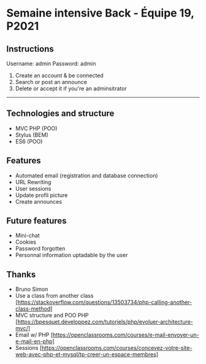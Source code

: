 # Semaine intensive Back - Équipe 19, P2021

## Instructions

Username: admin
Password: admin

1. Create an account & be connected
2. Search or post an announce
3. Delete or accept it if you're an adminsitrator

___

## Technologies and structure
- MVC PHP (POO)
- Stylus (BEM)
- ES6 (POO)

## Features
- Automated email (registration and database connection)
- URL Rewriting
- User sessions
- Update profil picture
- Create announces 

## Future features
- Mini-chat
- Cookies
- Password forgotten
- Personnal information uptadable by the user

## Thanks
- Bruno Simon
- Use a class from another class [https://stackoverflow.com/questions/13503734/php-calling-another-class-method]
- MVC structure and POO PHP [https://bpesquet.developpez.com/tutoriels/php/evoluer-architecture-mvc/]
- Email w/ PHP [https://openclassrooms.com/courses/e-mail-envoyer-un-e-mail-en-php]
- Sessions [https://openclassrooms.com/courses/concevez-votre-site-web-avec-php-et-mysql/tp-creer-un-espace-membres]
